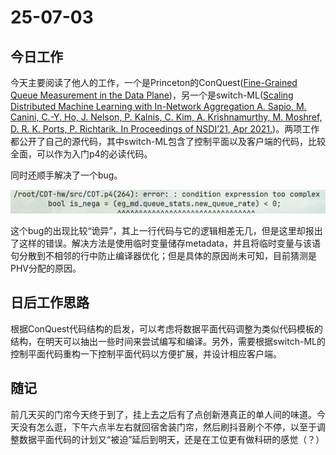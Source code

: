 # 25-07-03

## 今日工作

今天主要阅读了他人的工作，一个是Princeton的ConQuest([Fine-Grained Queue Measurement in the Data Plane](https://doi.org/10.1145/3359989.3365408))，另一个是switch-ML([Scaling Distributed Machine Learning with In-Network Aggregation A. Sapio, M. Canini, C.-Y. Ho, J. Nelson, P. Kalnis, C. Kim, A. Krishnamurthy, M. Moshref, D. R. K. Ports, P. Richtarik. In Proceedings of NSDI’21, Apr 2021.](https://www.usenix.org/conference/nsdi21/presentation/sapio))。两项工作都公开了自己的源代码，其中switch-ML包含了控制平面以及客户端的代码，比较全面，可以作为入门p4的必读代码。

同时还顺手解决了一个bug。

![bug](../assets/screenshots/25-07-03-1.png)

这个bug的出现比较“诡异”，其上一行代码与它的逻辑相差无几，但是这里却报出了这样的错误。解决方法是使用临时变量储存metadata，并且将临时变量与该语句分散到不相邻的行中防止编译器优化；但是具体的原因尚未可知，目前猜测是PHV分配的原因。

## 日后工作思路

根据ConQuest代码结构的启发，可以考虑将数据平面代码调整为类似代码模板的结构，在明天可以抽出一些时间来尝试编写和编译。另外，需要根据switch-ML的控制平面代码重构一下控制平面代码以方便扩展，并设计相应客户端。

## 随记

前几天买的门帘今天终于到了，挂上去之后有了点创新港真正的单人间的味道。今天没有怎么逛，下午六点半左右就回宿舍装门帘，然后刷抖音刷个不停，以至于调整数据平面代码的计划又“被迫”延后到明天，还是在工位更有做科研的感觉（？）